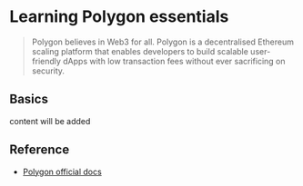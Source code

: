 # Learning Polygon essentials
> Polygon believes in Web3 for all. Polygon is a decentralised Ethereum scaling platform that enables developers to build scalable user-friendly dApps with low transaction fees without ever sacrificing on security.

## Basics
content will be added

## Reference
- [Polygon official docs](https://polygon.technology/)

